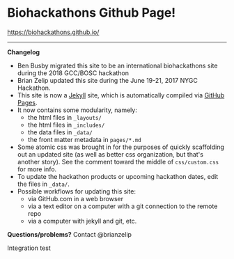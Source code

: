 # Biohackathons Github Page!

https://biohackathons.github.io/

---
**Changelog**
- Ben Busby migrated this site to be an international biohackathons site during the 2018 GCC/BOSC hackathon
- Brian Zelip updated this site during the June 19-21, 2017 NYGC Hackathon.
- This site is now a [Jekyll](http://jekyllrb.com/) site, which is automatically compiled via [GitHub Pages](https://pages.github.com).
- It now contains some modularity, namely:
  - the html files in `_layouts/`
  - the html files in `_includes/`
  - the data files in `_data/`
  - the front matter metadata in `pages/*.md`
- Some atomic css was brought in for the purposes of quickly scaffolding out an updated site (as well as better css organization, but that's another story). See the comment toward the middle of `css/custom.css` for more info.
- To update the hackathon products or upcoming hackathon dates, edit the files in `_data/`.
- Possible workflows for updating this site:
  - via GitHub.com in a web browser
  - via a text editor on a computer with a git connection to the remote repo
  - via a computer with jekyll and git, etc.

**Questions/problems?**
Contact @brianzelip

Integration test
